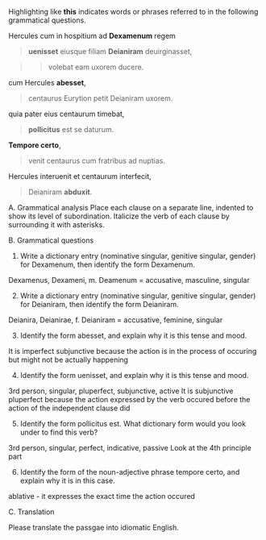 Highlighting like **this** indicates words or phrases referred to in the following grammatical questions.

Hercules cum in hospitium ad **Dexamenum** regem 

> **uenisset** eiusque filiam **Deianiram** deuirginasset, 

>> volebat eam uxorem ducere. 

cum Hercules **abesset**, 

> centaurus Eurytion petit Deianiram uxorem.

quia pater eius centaurum timebat, 

> **pollicitus** est se daturum.

**Tempore certo**, 

> venit centaurus cum fratribus ad nuptias. 

Hercules interuenit et centaurum interfecit, 

> Deianiram **abduxit**.

A. Grammatical analysis
Place each clause on a separate line, indented to show its level of subordination. Italicize the verb of each clause by surrounding it with asterisks.

B. Grammatical questions

1. Write a dictionary entry (nominative singular, genitive singular, gender) for Dexamenum, then identify the form Dexamenum.

Dexamenus, Dexameni, m. 
Deamenum = accusative, masculine, singular

2. Write a dictionary entry (nominative singular, genitive singular, gender) for Deianiram, then identify the form Deianiram.

Deianira, Deianirae, f. 
Deianiram = accusative, feminine, singular

3. Identify the form abesset, and explain why it is this tense and mood.

It is imperfect subjunctive because the action is in the process of occuring but might not be actually happening

4. Identify the form uenisset, and explain why it is this tense and mood.

3rd person, singular, pluperfect, subjunctive, active
It is subjunctive pluperfect because the action expressed by the verb occured before the action of the independent clause did

5. Identify the form pollicitus est. What dictionary form would you look under to find this verb?

3rd person, singular, perfect, indicative, passive
Look at the 4th principle part

6. Identify the form of the noun-adjective phrase tempore certo, and explain why it is in this case.

ablative - it expresses the exact time the action occured

C. Translation

Please translate the passgae into idiomatic English.

